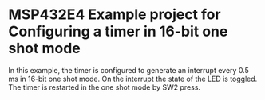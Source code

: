 # MSP432E4 Example project for Configuring a timer in 16-bit one shot mode

In this example, the timer is configured to generate an interrupt every 0.5 ms in
 16-bit one shot mode. On the interrupt the state of the LED is toggled. The timer
 is restarted in the one shot mode by SW2 press.